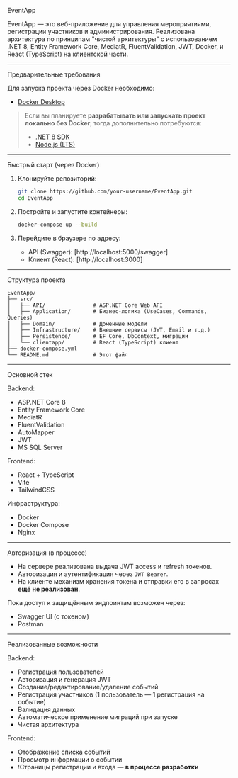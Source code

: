EventApp

EventApp — это веб-приложение для управления мероприятиями, регистрации участников и администрирования. Реализована архитектура по принципам "чистой архитектуры" с использованием .NET 8, Entity Framework Core, MediatR, FluentValidation, JWT, Docker, и React (TypeScript) на клиентской части.

---

Предварительные требования

Для запуска проекта через Docker необходимо:

- [Docker Desktop](https://www.docker.com/products/docker-desktop/)

> Если вы планируете **разрабатывать или запускать проект локально без Docker**, тогда дополнительно потребуются:
> - [.NET 8 SDK](https://dotnet.microsoft.com/en-us/download)
> - [Node.js (LTS)](https://nodejs.org/)

---

Быстрый старт (через Docker)

1. Клонируйте репозиторий:

   ```bash
   git clone https://github.com/your-username/EventApp.git
   cd EventApp
   ```

2. Постройте и запустите контейнеры:

   ```bash
   docker-compose up --build
   ```

3. Перейдите в браузере по адресу:

   - API (Swagger): [http://localhost:5000/swagger]
   - Клиент (React): [http://localhost:3000]

---

Структура проекта

```
EventApp/
├── src/
│   ├── API/               # ASP.NET Core Web API
│   ├── Application/       # Бизнес-логика (UseCases, Commands, Queries)
│   ├── Domain/            # Доменные модели
│   ├── Infrastructure/    # Внешние сервисы (JWT, Email и т.д.)
│   ├── Persistence/       # EF Core, DbContext, миграции
│   └── clientapp/         # React (TypeScript) клиент
├── docker-compose.yml
└── README.md              # Этот файл
```

---

Основной стек

Backend:
- ASP.NET Core 8
- Entity Framework Core
- MediatR
- FluentValidation
- AutoMapper
- JWT
- MS SQL Server

Frontend:
- React + TypeScript
- Vite
- TailwindCSS

Инфраструктура:
- Docker
- Docker Compose
- Nginx

---

Авторизация (в процессе)

- На сервере реализована выдача JWT access и refresh токенов.
- Авторизация и аутентификация через `JWT Bearer`.
- На клиенте механизм хранения токена и отправки его в запросах **ещё не реализован**.

Пока доступ к защищённым эндпоинтам возможен через:
- Swagger UI (c токеном)
- Postman

---

Реализованные возможности

Backend:
- Регистрация пользователей
- Авторизация и генерация JWT
- Создание/редактирование/удаление событий
- Регистрация участников (1 пользователь — 1 регистрация на событие)
- Валидация данных
- Автоматическое применение миграций при запуске
- Чистая архитектура

Frontend:
- Отображение списка событий
- Просмотр информации о событии
- !Страницы регистрации и входа — **в процессе разработки**

